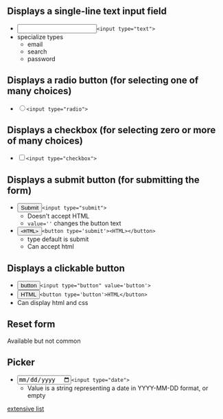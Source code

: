 ## Displays a single-line text input field

- <input type="text">`<input type="text">`
- specialize types
    - email
    - search
    - password

## Displays a radio button (for selecting one of many choices)

- <input type="radio">`<input type="radio">`

## Displays a checkbox (for selecting zero or more of many choices)

- <input type="checkbox">`<input type="checkbox">`

## Displays a submit button (for submitting the form)

- <input type="submit">`<input type="submit">`
    - Doesn't accept HTML
    - `value=''` changes the button text
- <button type='submit'>`<HTML>`</button>`<button type='submit'><HTML></button>`
    - type default is submit
    - Can accept html

## Displays a clickable button

- <input type="button" value='button'>`<input type="button" value='button'>`
- <button type='button'>HTML</button>`<button type='button'>HTML</button>`
- Can display html and css

## Reset form

Available but not common

## Picker

- <input type="date">`<input type="date">`
    - Value is a string representing a date in YYYY-MM-DD format, or empty

[extensive list](https://developer.mozilla.org/en-US/docs/Web/HTML/Element/input)

